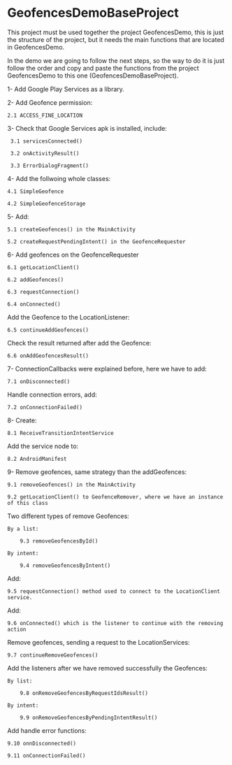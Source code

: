 GeofencesDemoBaseProject
========================

This project must be used together the project GeofencesDemo, this is just the structure of the project, but it needs the main functions that are located in GeofencesDemo.

In the demo we are going to follow the next steps, so the way to do it is just follow the order and copy and paste the functions from the project GeofencesDemo to this one (GeofencesDemoBaseProject).

1- Add Google Play Services as a library.

2- Add Geofence permission:

	2.1 ACCESS_FINE_LOCATION

3- Check that Google Services apk is installed, include:	 

	 3.1 servicesConnected() 

	 3.2 onActivityResult()

	 3.3 ErrorDialogFragment()

4- Add the follwoing whole classes:

	4.1 SimpleGeofence

	4.2 SimpleGeofenceStorage

5- Add: 

	5.1 createGeofences() in the MainActivity 

	5.2 createRequestPendingIntent() in the GeofenceRequester

6- Add geofences on the GeofenceRequester

	6.1 getLocationClient()

	6.2 addGeofences()	

	6.3 requestConnection()

	6.4 onConnected()
	
Add the Geofence to the LocationListener:

	6.5 continueAddGeofences()

Check the result returned after add the Geofence:

	6.6 onAddGeofencesResult()

7- ConnectionCallbacks were explained before, here we have to add:

	7.1 onDisconnected()

Handle connection errors, add:

	7.2 onConnectionFailed()

8- Create:

	8.1 ReceiveTransitionIntentService

Add the service node to:

	8.2 AndroidManifest

9- Remove geofences, same strategy than the addGeofences:

	9.1 removeGeofences() in the MainActivity	

	9.2 getLocationClient() to GeofenceRemover, where we have an instance of this class

Two different types of remove Geofences:

	By a list:

		9.3 removeGeofencesById()

	By intent:

		9.4 removeGeofencesByIntent()

Add: 

	9.5 requestConnection() method used to connect to the LocationClient service.		

Add:

	9.6 onConnected() which is the listener to continue with the removing action

Remove geofences, sending a request to the LocationServices:

	9.7 continueRemoveGeofences()

Add the listeners after we have removed successfully the Geofences:

	By list:

		9.8 onRemoveGeofencesByRequestIdsResult()

	By intent:

		9.9 onRemoveGeofencesByPendingIntentResult()

Add handle error functions:

	9.10 onnDisconnected()

	9.11 onConnectionFailed()		
